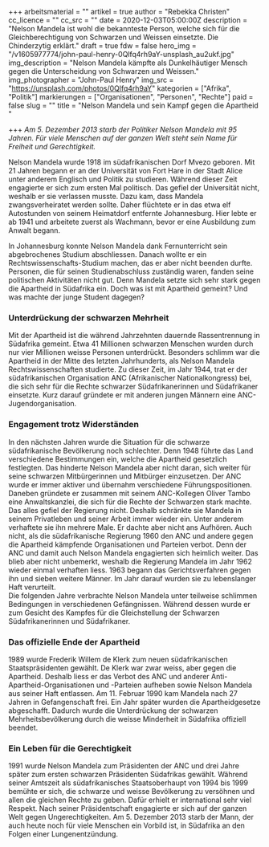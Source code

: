 +++
arbeitsmaterial = ""
artikel = true
author = "Rebekka Christen"
cc_licence = ""
cc_src = ""
date = 2020-12-03T05:00:00Z
description = "Nelson Mandela ist wohl die bekannteste Person, welche sich für die Gleichberechtigung von Schwarzen und Weissen einsetzte. Die Chinderzytig erklärt."
draft = true
fdw = false
hero_img = "/v1605977774/john-paul-henry-0Qlfq4rh9aY-unsplash_au2ukf.jpg"
img_description = "Nelson Mandela kämpfte als Dunkelhäutiger Mensch gegen die Unterscheidung von Schwarzen und Weissen."
img_photographer = "John-Paul Henry"
img_src = "https://unsplash.com/photos/0Qlfq4rh9aY"
kategorien = ["Afrika", "Politik"]
markierungen = ["Organisationen", "Personen", "Rechte"]
paid = false
slug = ""
title = "Nelson Mandela und sein Kampf gegen die Apartheid "

+++
_Am 5. Dezember 2013 starb der Politiker Nelson Mandela mit 95 Jahren. Für viele Menschen auf der ganzen Welt steht sein Name für Freiheit und Gerechtigkeit._

Nelson Mandela wurde 1918 im südafrikanischen Dorf Mvezo geboren. Mit 21 Jahren begann er an der Universität von Fort Hare in der Stadt Alice unter anderem Englisch und Politik zu studieren. Während dieser Zeit engagierte er sich zum ersten Mal politisch. Das gefiel der Universität nicht, weshalb er sie verlassen musste. Dazu kam, dass Mandela zwangsverheiratet werden sollte. Daher flüchtete er in das etwa elf Autostunden von seinem Heimatdorf entfernte Johannesburg. Hier lebte er ab 1941 und arbeitete zuerst als Wachmann, bevor er eine Ausbildung zum Anwalt begann.

In Johannesburg konnte Nelson Mandela dank Fernunterricht sein abgebrochenes Studium abschliessen. Danach wollte er ein Rechtswissenschafts-Studium machen, das er aber nicht beenden durfte. Personen, die für seinen Studienabschluss zuständig waren, fanden seine politischen Aktivitäten nicht gut. Denn Mandela setzte sich sehr stark gegen die Apartheid in Südafrika ein. Doch was ist mit Apartheid gemeint? Und was machte der junge Student dagegen?

### Unterdrückung der schwarzen Mehrheit

Mit der Apartheid ist die während Jahrzehnten dauernde Rassentrennung in Südafrika gemeint. Etwa 41 Millionen schwarzen Menschen wurden durch nur vier Millionen weisse Personen unterdrückt. Besonders schlimm war die Apartheid in der Mitte des letzten Jahrhunderts, als Nelson Mandela Rechtswissenschaften studierte. Zu dieser Zeit, im Jahr 1944, trat er der südafrikanischen Organisation ANC (Afrikanischer Nationalkongress) bei, die sich sehr für die Rechte schwarzer Südafrikanerinnen und Südafrikaner einsetzte. Kurz darauf gründete er mit anderen jungen Männern eine ANC-Jugendorganisation.

### Engagement trotz Widerständen

In den nächsten Jahren wurde die Situation für die schwarze südafrikanische Bevölkerung noch schlechter. Denn 1948 führte das Land verschiedene Bestimmungen ein, welche die Apartheid gesetzlich festlegten. Das hinderte Nelson Mandela aber nicht daran, sich weiter für seine schwarzen Mitbürgerinnen und Mitbürger einzusetzen. Der ANC wurde er immer aktiver und übernahm verschiedene Führungspositionen. Daneben gründete er zusammen mit seinem ANC-Kollegen Oliver Tambo eine Anwaltskanzlei, die sich für die Rechte der Schwarzen stark machte. Das alles gefiel der Regierung nicht. Deshalb schränkte sie Mandela in seinem Privatleben und seiner Arbeit immer wieder ein. Unter anderem verhaftete sie ihn mehrere Male. Er dachte aber nicht ans Aufhören. Auch nicht, als die südafrikanische Regierung 1960 den ANC und andere gegen die Apartheid kämpfende Organisationen und Parteien verbot. Denn der ANC und damit auch Nelson Mandela engagierten sich heimlich weiter. Das blieb aber nicht unbemerkt, weshalb die Regierung Mandela im Jahr 1962 wieder einmal verhaften liess. 1963 begann das Gerichtsverfahren gegen ihn und sieben weitere Männer. Im Jahr darauf wurden sie zu lebenslanger Haft verurteilt.  
Die folgenden Jahre verbrachte Nelson Mandela unter teilweise schlimmen Bedingungen in verschiedenen Gefängnissen. Während dessen wurde er zum Gesicht des Kampfes für die Gleichstellung der Schwarzen Südafrikanerinnen und Südafrikaner.

### Das offizielle Ende der Apartheid

1989 wurde Frederik Willem de Klerk zum neuen südafrikanischen Staatspräsidenten gewählt. De Klerk war zwar weiss, aber gegen die Apartheid. Deshalb liess er das Verbot des ANC und anderer Anti-Apartheid-Organisationen und -Parteien aufheben sowie Nelson Mandela aus seiner Haft entlassen. Am 11. Februar 1990 kam Mandela nach 27 Jahren in Gefangenschaft frei. Ein Jahr später wurden die Apartheidgesetze abgeschafft. Dadurch wurde die Unterdrückung der schwarzen Mehrheitsbevölkerung durch die weisse Minderheit in Südafrika offiziell beendet.

### Ein Leben für die Gerechtigkeit

1991 wurde Nelson Mandela zum Präsidenten der ANC und drei Jahre später zum ersten schwarzen Präsidenten Südafrikas gewählt. Während seiner Amtszeit als südafrikanisches Staatsoberhaupt von 1994 bis 1999 bemühte er sich, die schwarze und weisse Bevölkerung zu versöhnen und allen die gleichen Rechte zu geben. Dafür erhielt er international sehr viel Respekt. Nach seiner Präsidentschaft engagierte er sich auf der ganzen Welt gegen Ungerechtigkeiten. Am 5. Dezember 2013 starb der Mann, der auch heute noch für viele Menschen ein Vorbild ist, in Südafrika an den Folgen einer Lungenentzündung.